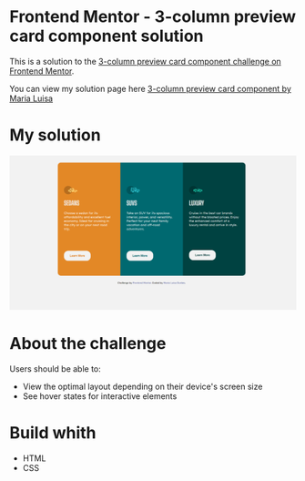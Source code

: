 # Frontend Mentor - 3-column preview card component solution

This is a solution to the [3-column preview card component challenge on Frontend Mentor](https://www.frontendmentor.io/challenges/3column-preview-card-component-pH92eAR2-).

You can view my solution page here [3-column preview card component by Maria Luisa](https://marialuisamd.github.io/Frontend_Mentor/3_COLUMN_PREVIEW_CARD_COMPONENT)

# My solution

![](./desing/3_column_preview.png)


# About the challenge

Users should be able to:
 - View the optimal layout depending on their device's screen size
 - See hover states for interactive elements

# Build whith

- HTML
- CSS

